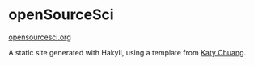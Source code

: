 # openSourceSci

[opensourcesci.org](http://opensourcesci.org)

A static site generated with Hakyll, using a template from [Katy Chuang](https://github.com/katychuang/wp-twentyseventeen).
